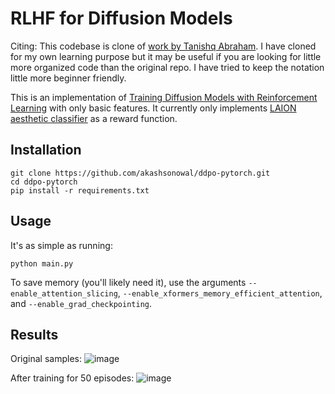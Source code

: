# RLHF for Diffusion Models

Citing: This codebase is clone of [work by Tanishq Abraham](https://github.com/tmabraham/ddpo-pytorch/tree/main). I have cloned for my own learning purpose but it may be useful if you are looking for little more organized code than the original repo. I have tried to keep the notation little more beginner friendly.

This is an implementation of [Training Diffusion Models with Reinforcement Learning](https://arxiv.org/abs/2305.13301) with only basic features. It currently only implements [LAION aesthetic classifier](https://github.com/LAION-AI/aesthetic-predictor) as a reward function.

## Installation
```
git clone https://github.com/akashsonowal/ddpo-pytorch.git 
cd ddpo-pytorch
pip install -r requirements.txt
```

## Usage

It's as simple as running:
```
python main.py
```

To save memory (you'll likely need it), use the arguments `--enable_attention_slicing`, `--enable_xformers_memory_efficient_attention`, and `--enable_grad_checkpointing`. 

## Results

Original samples:
![image](https://github.com/tmabraham/ddpo-pytorch/assets/37097934/6a9489a2-9cfb-4e21-84c5-eaa2694acbd4)

After training for 50 episodes:
![image](https://github.com/tmabraham/ddpo-pytorch/assets/37097934/a82ce5ce-2e29-4adf-b06c-601295be288d)
